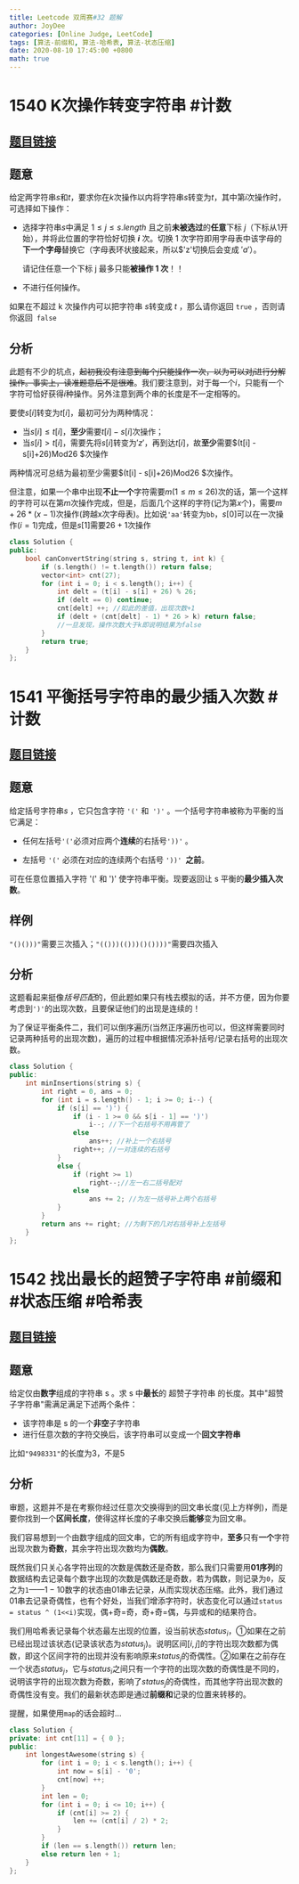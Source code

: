 ```yaml
---
title: Leetcode 双周赛#32 题解
author: JoyDee
categories: [Online Judge, LeetCode]
tags: [算法-前缀和, 算法-哈希表, 算法-状态压缩]
date: 2020-08-10 17:45:00 +0800
math: true
---
```


# 1540 K次操作转变字符串 #计数

## [题目链接](https://leetcode-cn.com/problems/can-convert-string-in-k-moves/)

## 题意

给定两字符串$s$和$t$，要求你在$k$次操作以内将字符串$s$转变为$t$，其中第$i$次操作时，可选择如下操作：

* 选择字符串$s$中满足 $1 \leq j \leq s.length$ 且之前**未被选过**的**任意**下标 $j$（下标从1开始），并将此位置的字符恰好切换 **$i$** 次。切换 1 次字符即用字母表中该字母的**下一个字母**替换它（字母表环状接起来，所以$'z'切换后会变成 $'a'$）。

  请记住任意一个下标 j 最多只能**被操作 1 次**！！

* 不进行任何操作。

如果在不超过 k 次操作内可以把字符串 $s$转变成 $t$ ，那么请你返回 `true` ，否则请你返回` false` 

## 分析

此题有不少的坑点，~~起初我没有注意到每个$j$只能操作一次，以为可以对$j$进行分解操作。事实上，读准题意后不是很难~~。我们要注意到，对于每一个$i$，只能有一个字符可恰好获得$i$种操作。另外注意到两个串的长度是不一定相等的。

要使$s[i]$转变为$t[i]$，最初可分为两种情况：

* 当$s[i] \leq t[i]$，**至少**需要$t[i] - s[i]$次操作；
* 当$s[i]>t[i]$，需要先将$s[i]$转变为$'z'$，再到达$t[i]$，故**至少**需要$(t[i] - s[i]+26)Mod26 $次操作

两种情况可总结为最初至少需要$(t[i] - s[i]+26)Mod26 $次操作。

但注意，如果一个串中出现**不止一个**字符需要$m(1 \leq m \leq 26)$次的话，第一个这样的字符可以在第$m$次操作完成，但是，后面几个这样的字符(记为第$x$个)，需要$m+26*(x-1)$次操作(跨越x次字母表)。比如说`'aa'`转变为`bb`，$s[0]$可以在一次操作($i=1$)完成，但是$s[1]$需要$26+1$次操作

```c++
class Solution {
public:
    bool canConvertString(string s, string t, int k) {
        if (s.length() != t.length()) return false;
        vector<int> cnt(27);
        for (int i = 0; i < s.length(); i++) {
            int delt = (t[i] - s[i] + 26) % 26;
            if (delt == 0) continue;
            cnt[delt] ++; //如此的差值，出现次数+1
            if (delt + (cnt[delt] - 1) * 26 > k) return false;
            //一旦发现，操作次数大于k即说明结果为false
        }
        return true;
    }
};

```



# 1541 平衡括号字符串的最少插入次数  #计数

## [题目链接](https://leetcode-cn.com/problems/minimum-insertions-to-balance-a-parentheses-string/)

## 题意

给定括号字符串$s$ ，它只包含字符 `'('` 和` ')'` 。一个括号字符串被称为平衡的当它满足：

* 任何左括号` '(' `必须对应两个**连续**的右括号`'))'` 。

* 左括号 `'('` 必须在对应的连续两个右括号 `'))' `**之前**。

可在任意位置插入字符 '(' 和 ')' 使字符串平衡。现要返回让 s 平衡的**最少插入次数**。

## 样例

`"()()))"`需要三次插入；`"(()))(()))()())))"`需要四次插入

## 分析

这题看起来挺像*括号匹配*的，但此题如果只有栈去模拟的话，并不方便，因为你要考虑到`')'`的出现次数，且要保证他们的出现是连续的！

为了保证平衡条件二，我们可以倒序遍历(当然正序遍历也可以，但这样需要同时记录两种括号的出现次数)，遍历的过程中根据情况添补括号/记录右括号的出现次数。

```c++
class Solution {
public:
    int minInsertions(string s) {
        int right = 0, ans = 0;
        for (int i = s.length() - 1; i >= 0; i--) {
            if (s[i] == ')') {
                if (i - 1 >= 0 && s[i - 1] == ')')
                    i--; //下一个右括号不用再管了
                else
                    ans++; //补上一个右括号
                right++; //一对连续的右括号
            }
            else {
                if (right >= 1)
                    right--;//左一右二括号配对
                else 
                    ans += 2; //为左一括号补上两个右括号
            }
        }
        return ans += right; //为剩下的几对右括号补上左括号
    }
};
```



# 1542 找出最长的超赞子字符串 #前缀和 #状态压缩 #哈希表

## [题目链接](https://leetcode-cn.com/problems/find-longest-awesome-substring/)

## 题意

给定仅由**数字**组成的字符串 s 。求 s 中**最长**的 超赞子字符串 的长度。其中"超赞子字符串"需满足满足下述两个条件：

* 该字符串是 s 的一个**非空**子字符串
* 进行任意次数的字符交换后，该字符串可以变成一个**回文字符串**

比如`"9498331"`的长度为3，不是5

## 分析

审题，这题并不是在考察你经过任意次交换得到的回文串长度(见上方样例)，而是要你找到一个**区间长度**，使得这样长度的子串交换后**能够**变为回文串。

我们容易想到一个由数字组成的回文串，它的所有组成字符中，**至多**只有**一个**字符出现次数为**奇数**，其余字符出现次数均为**偶数**。

既然我们只关心各字符出现的次数是偶数还是奇数，那么我们只需要用**01序列**的数据结构去记录每个数字出现的次数是偶数还是奇数，若为偶数，则记录为`0`，反之为`1`——$1-10$数字的状态由01串去记录，从而实现状态压缩。此外，我们通过01串去记录奇偶性，也有个好处，当我们增添字符时，状态变化可以通过`status = status ^ (1<<i)`实现，偶+奇=奇，奇+奇=偶，与异或和的结果符合。

我们用哈希表记录每个状态最左出现的位置，设当前状态$status_i$，①如果在之前已经出现过该状态(记录该状态为$status_j$)。说明区间$[i, j]$的字符出现次数都为偶数，即这个区间字符的出现并没有影响原来$status_j$的奇偶性。②如果在之前存在一个状态$status_j$，它与$status_i$之间只有一个字符的出现次数的奇偶性是不同的，说明该字符的出现次数为奇数，影响了$status_j$的奇偶性，而其他字符出现次数的奇偶性没有变。我们的最新状态即是通过**前缀和**记录的位置来转移的。

提醒，如果使用`map`的话会超时…

```c++
class Solution {
private: int cnt[11] = { 0 };
public:
    int longestAwesome(string s) {
        for (int i = 0; i < s.length(); i++) {
            int now = s[i] - '0';
            cnt[now] ++;
        }
        int len = 0;
        for (int i = 0; i <= 10; i++) {
            if (cnt[i] >= 2) {
                len += (cnt[i] / 2) * 2;
            }
        }
        if (len == s.length()) return len;
        else return len + 1;
    }
};
```

